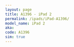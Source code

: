 ```yaml
---
layout: page
title: A1396 - iPad 2
permalink: /ipads/iPad-A1396/
model_name: iPad 2
aka: 
code: A1396
sim: true
---
```

